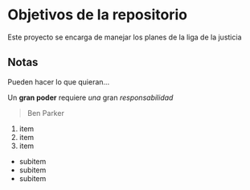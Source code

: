 # Objetivos de la repositorio

Este proyecto se encarga de manejar los planes de la liga de la justicia


## Notas
Pueden hacer lo que quieran...

Un **gran poder** requiere _una_ gran *responsabilidad*
> Ben Parker

1. item
2. item
3. item
  * subitem
  * subitem
  * subitem
